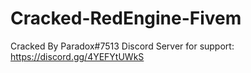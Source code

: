 # Cracked-RedEngine-Fivem
Cracked By Paradox#7513
Discord Server for support: https://discord.gg/4YEFYtUWkS
